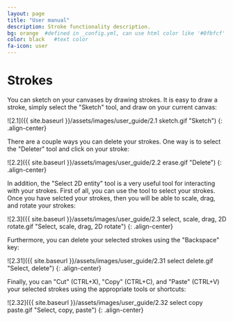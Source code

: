 ```yaml
---
layout: page
title: "User manual"
description: Stroke functionality description.
bg: orange  #defined in _config.yml, can use html color like '#0fbfcf'
color: black   #text color
fa-icon: user
---
```


# Strokes

You can sketch on your canvases by drawing strokes. It is easy to draw a stroke, simply select the "Sketch" tool, and draw on your current canvas:

![2.1]({{ site.baseurl }}/assets/images/user_guide/2.1 sketch.gif "Sketch")
{: .align-center}

There are a couple ways you can delete your strokes. One way is to select the "Deleter" tool and click on your stroke:

![2.2]({{ site.baseurl }}/assets/images/user_guide/2.2 erase.gif "Delete")
{: .align-center}

In addition, the "Select 2D entity" tool is a very useful tool for interacting with your strokes. First of all, you can use the tool to select your strokes. Once you have selcted your strokes, then you will be able to scale, drag, and rotate your strokes:

![2.3]({{ site.baseurl }}/assets/images/user_guide/2.3 select, scale, drag, 2D rotate.gif "Select, scale, drag, 2D rotate")
{: .align-center}

Furthermore, you can delete your selected strokes using the "Backspace" key:

![2.31]({{ site.baseurl }}/assets/images/user_guide/2.31 select delete.gif "Select, delete")
{: .align-center}

Finally, you can "Cut" (CTRL+X), "Copy" (CTRL+C), and "Paste" (CTRL+V) your selected strokes using the appropriate tools or shortcuts:

![2.32]({{ site.baseurl }}/assets/images/user_guide/2.32 select copy paste.gif "Select, copy, paste")
{: .align-center}
